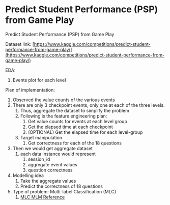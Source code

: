 # Predict Student Performance (PSP) from Game Play
Predict Student Performance (PSP) from Game Play

Dataset link: [https://www.kaggle.com/competitions/predict-student-performance-from-game-play/](https://www.kaggle.com/competitions/predict-student-performance-from-game-play/)

EDA:
1. Events plot for each level

Plan of implementation:
1. Observed the value counts of the various events
2. There are only 3 checkpoint events, only one at each of the three levels.
   1. Thus, aggregate the dataset to simplify the problem
   2. Following is the feature engineering plan:
      1. Get value counts for events at each level group
      2. Get the elapsed time at each checkpoint
      3. (OPTIONAL) Get the elapsed time for each level-group
   3. Target manipulation
      1. Get correctness for each of the 18 questions
3. Then we would get aggregate dataset 
   1. each data instance would represent
      1. session_id
      2. aggregate event values
      3. question correctness
4. Modelling idea
   1. Take the aggregate values
   2. Predict the correctness of 18 questions
5. Type of problem: Multi-label Classification (MLC)
   1. [MLC MLM Reference](https://machinelearningmastery.com/multi-label-classification-with-deep-learning/)